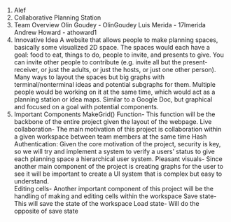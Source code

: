 1. Alef
2. Collaborative Planning Station
3. Team Overview
    Olin Goudey - OlinGoudey
        Luis Merida - 17lmerida
        Andrew Howard - athoward1
4. Innovative Idea
    A website that allows people to make planning spaces, basically some visualized 2D space. The spaces would each have a goal: food to eat, things to do, people to invite, and presents to give. You can invite other people to contribute (e.g. invite all but the present-receiver, or just the adults, or just the hosts, or just one other person). Many ways to layout the spaces but big graphs with terminal/nonterminal ideas and potential subgraphs for them. Multiple people would be working on it at the same time, which would act as a planning station or idea maps. Similar to a Google Doc, but graphical and focused on a goal with potential components.
5. Important Components
    MakeGrid() Function- This function will be the backbone of the entire project given the layout of the webpage.
    Live collaboration- The main motivation of this project is collaboration within a given workspace between team members at the same time 
    Hash Authentication: Given the core motivation of the project, security is key, so we will try and implement a system to verify a users’ status to give each planning space a hierarchical user system. 
    Pleasant visuals- Since another main component of the project is creating graphs for the user to see it will be important to create a UI system that is complex but easy to understand.  
    Editing cells- Another important component of this project will be the handling  of making and editing cells within the workspace
    Save state- This will save the state of the workspace
    Load state- Will do the opposite of save state
